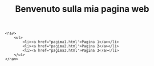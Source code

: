 <!DOCTYPE html>
<html lang="it">
<head>
    <meta charset="UTF-8">
    <meta name="viewport" content="width=device-width, initial-scale=1.0">
    <title>La mia pagina web</title>
    <link rel="stylesheet" href="styles.css">
</head>
<body>
    <header>
        <h1>Benvenuto sulla mia pagina web</h1>
    </header>

    <nav>
        <ul>
            <li><a href="pagina1.html">Pagina 1</a></li>
            <li><a href="pagina2.html">Pagina 2</a></li>
            <li><a href="pagina3.html">Pagina 3</a></li>
        </ul>
    </nav>
</body>
</html>
